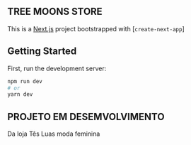## TREE MOONS STORE

This is a [Next.js](https://nextjs.org/) project bootstrapped with [`create-next-app`]
## Getting Started

First, run the development server:

```bash
npm run dev
# or
yarn dev
```

## PROJETO EM DESEMVOLVIMENTO
Da loja Tês Luas moda feminina 